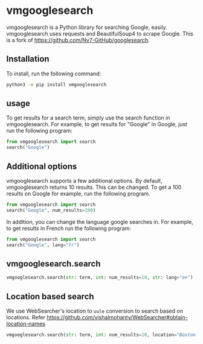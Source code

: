 # vmgooglesearch
vmgooglesearch is a Python library for searching Google, easily. vmgooglesearch uses requests and BeautifulSoup4 to scrape Google. This is a fork of https://github.com/Nv7-GitHub/googlesearch.

## Installation
To install, run the following command:
```bash
python3 -m pip install vmgooglesearch
```

## usage
To get results for a search term, simply use the search function in vmgooglesearch. For example, to get results for "Google" in Google, just run the following program:
```python
from vmgooglesearch import search
search("Google")
```

## Additional options
vmgooglesearch supports a few additional options. By default, vmgooglesearch returns 10 results. This can be changed. To get a 100 results on Google for example, run the following program.
```python
from vmgooglesearch import search
search("Google", num_results=100)
```
In addition, you can change the language google searches in. For example, to get results in French run the following program:
```python
from vmgooglesearch import search
search("Google", lang="fr")
```
## vmgooglesearch.search
```python
vmgooglesearch.search(str: term, int: num_results=10, str: lang="en") -> list
```

## Location based search
We use WebSearcher's location to `uule` conversion to search based on locations. Refer https://github.com/vishalmohanty/WebSearcher#obtain-location-names
```python
vmgooglesearch.search(str: term, int: num_results=10, location="Boston,Massachusetts,United States")
```
